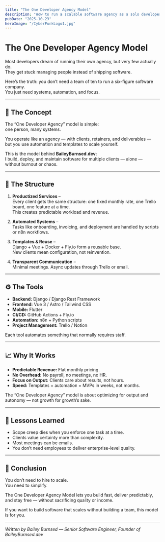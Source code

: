 ```yaml
---
title: "The One Developer Agency Model"
description: "How to run a scalable software agency as a solo developer."
pubDate: "2025-10-23"
heroImage: "/CyberPunkLogo1.jpg"
---
```


# The One Developer Agency Model  

Most developers dream of running their own agency, but very few actually do.  
They get stuck managing people instead of shipping software.  

Here’s the truth: you don’t need a team of ten to run a six-figure software company.  
You just need systems, automation, and focus.

---

## 🧩 The Concept  

The “One Developer Agency” model is simple:  
one person, many systems.  

You operate like an agency — with clients, retainers, and deliverables —  
but you use automation and templates to scale yourself.  

This is the model behind **BaileyBurnsed.dev**:  
I build, deploy, and maintain software for multiple clients — alone —  
without burnout or chaos.  

---

## 💼 The Structure  

1. **Productized Services** –  
   Every client gets the same structure: one fixed monthly rate, one Trello board, one feature at a time.  
   This creates predictable workload and revenue.

2. **Automated Systems** –  
   Tasks like onboarding, invoicing, and deployment are handled by scripts or n8n workflows.  

3. **Templates & Reuse** –  
   Django + Vue + Docker + Fly.io form a reusable base.  
   New clients mean configuration, not reinvention.  

4. **Transparent Communication** –  
   Minimal meetings. Async updates through Trello or email.  

---

## ⚙️ The Tools  

- **Backend:** Django / Django Rest Framework  
- **Frontend:** Vue 3 / Astro / Tailwind CSS  
- **Mobile:** Flutter  
- **CI/CD:** GitHub Actions + Fly.io  
- **Automation:** n8n + Python scripts  
- **Project Management:** Trello / Notion  

Each tool automates something that normally requires staff.

---

## 📈 Why It Works  

- **Predictable Revenue:** Flat monthly pricing.  
- **No Overhead:** No payroll, no meetings, no HR.  
- **Focus on Output:** Clients care about results, not hours.  
- **Speed:** Templates + automation = MVPs in weeks, not months.  

The “One Developer Agency” model is about optimizing for output and autonomy — not growth for growth’s sake.  

---

## 🧠 Lessons Learned  

- Scope creep dies when you enforce one task at a time.  
- Clients value certainty more than complexity.  
- Most meetings can be emails.  
- You don’t need employees to deliver enterprise-level quality.  

---

## 🏁 Conclusion  

You don’t need to hire to scale.  
You need to simplify.  

The One Developer Agency Model lets you build fast, deliver predictably, and stay free — without sacrificing quality or income.  

If you want to build software that scales without building a team, this model is for you.  

---

*Written by Bailey Burnsed — Senior Software Engineer, Founder of BaileyBurnsed.dev*

